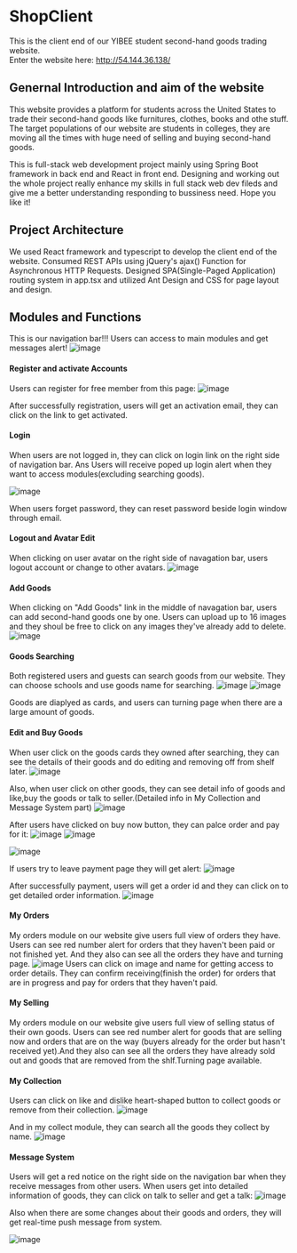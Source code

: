 # ShopClient
This is the client end of our YIBEE student second-hand goods trading website.       
Enter the website here: http://54.144.36.138/

## Genernal Introduction and aim of the website
This website provides a platform for students across the United States to trade their second-hand goods like furnitures, clothes, books and othe stuff. The target populations of our website are students in colleges, they are moving all the times with huge need of selling and buying second-hand goods.

This is full-stack web development project mainly using Spring Boot framework in back end and React in front end. Designing and working out the whole project really enhance my skills in full stack web dev fileds and give me a better understanding responding to bussiness need. Hope you like it!

## Project Architecture
We used React framework and typescript to develop the client end of the website. Consumed REST APIs using jQuery's ajax() Function for Asynchronous HTTP Requests. Designed SPA(Single-Paged Application) routing system in app.tsx and utilized Ant Design and CSS for page layout and design.

## Modules and Functions
This is our navigation bar!!! Users can access to main modules and get messages alert!
![image](https://github.com/Shichao97/README-Image/blob/master/navigation.png)

#### Register and activate Accounts 
Users can register for free member from this page:
![image](https://github.com/Shichao97/README-Image/blob/master/register.png)

After successfully registration, users will get an activation email, they can click on the link to get activated.

#### Login 
When users are not logged in, they can click on login link on the right side of navigation bar. Ans Users will receive poped up login alert when they want to access modules(excluding searching goods). 

![image](https://github.com/Shichao97/README-Image/blob/master/login.png)

When users forget password, they can reset password beside login window through email.


#### Logout and Avatar Edit 
When clicking on user avatar on the right side of navagation bar, users logout account or change to other avatars.
![image](https://github.com/Shichao97/README-Image/blob/master/logout_and_avatar.png)


#### Add Goods
When clicking on "Add Goods" link in the middle of navagation bar, users can add second-hand goods one by one. Users can upload up to 16 images and they shoul be free to click on any images they've already add to delete.
![image](https://github.com/Shichao97/README-Image/blob/master/addgoods.png)

#### Goods Searching
Both registered users and guests can search goods from our website. They can choose schools and use goods name for searching. 
![image](https://github.com/Shichao97/README-Image/blob/master/searchgoods1.png)
![image](https://github.com/Shichao97/README-Image/blob/master/searchgoods2.png)

Goods are diaplyed as cards, and users can turning page when there are a large amount of goods.


#### Edit and Buy Goods
When user click on the goods cards they owned after searching, they can see the details of their goods and do editing and removing off from shelf later.
![image](https://github.com/Shichao97/README-Image/blob/master/edit1.png)

Also, when user click on other goods, they can see detail info of goods and like,buy the goods or talk to seller.(Detailed info in My Collection and Message System part)
![image](https://github.com/Shichao97/README-Image/blob/master/buy_goods.png)

After users have clicked on buy now button, they can palce order and pay for it:
![image](https://github.com/Shichao97/README-Image/blob/master/buygoods.png)
![image](https://github.com/Shichao97/README-Image/blob/master/confirm_buy.png)

![image](https://github.com/Shichao97/README-Image/blob/master/payment.png)

If users try to leave payment page they will get alert:
![image](https://github.com/Shichao97/README-Image/blob/master/leave_payment.png)

After successfully payment, users will get a order id and they can click on to get detailed order information.
![image](https://github.com/Shichao97/README-Image/blob/master/payment_success.png)

#### My Orders
My orders module on our website give users full view of orders they have. Users can see red number alert for orders that they haven't been paid or not finished yet. And they also can see all the orders they have and turning page.
![image](https://github.com/Shichao97/README-Image/blob/master/myorderd.png)
Users can click on image and name for getting access to order details. They can confirm receiving(finish the order) for orders that are in progress and pay for orders that they haven't paid.

#### My Selling
My orders module on our website give users full view of selling status of their own goods. Users can see red number alert for goods that are selling now and orders that are on the way (buyers already for the order but hasn't received yet).And they also can see all
the orders they have already sold out and goods that are removed from the shlf.Turning page available.


#### My Collection
Users can click on like and dislike heart-shaped button to collect goods or remove from their collection.
![image](https://github.com/Shichao97/README-Image/blob/master/like_and_dislike.png)

And in my collect module, they can search all the goods they collect by name.
![image](https://github.com/Shichao97/README-Image/blob/master/my_collection.png)

#### Message System
Users will get a red notice on the right side on the navigation bar when they receive messages from other users.
When users get into detailed information of goods, they can click on talk to seller and get a talk:
![image](https://github.com/Shichao97/README-Image/blob/master/talk_to_seller.png)

Also when there are some changes about their goods and orders, they will get real-time push message from system.

![image](https://github.com/Shichao97/README-Image/blob/master/message_system.png)

